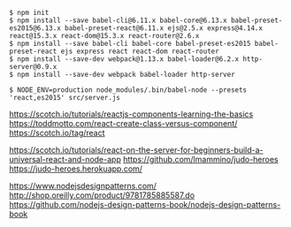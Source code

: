 ```
$ npm init
$ npm install --save babel-cli@6.11.x babel-core@6.13.x babel-preset-es2015@6.13.x babel-preset-react@6.11.x ejs@2.5.x express@4.14.x react@15.3.x react-dom@15.3.x react-router@2.6.x
$ npm install --save babel-cli babel-core babel-preset-es2015 babel-preset-react ejs express react react-dom react-router
$ npm install --save-dev webpack@1.13.x babel-loader@6.2.x http-server@0.9.x
$ npm install --save-dev webpack babel-loader http-server
```

```
$ NODE_ENV=production node_modules/.bin/babel-node --presets 'react,es2015' src/server.js
```

https://scotch.io/tutorials/reactjs-components-learning-the-basics
https://toddmotto.com/react-create-class-versus-component/
https://scotch.io/tag/react

https://scotch.io/tutorials/react-on-the-server-for-beginners-build-a-universal-react-and-node-app
https://github.com/lmammino/judo-heroes
https://judo-heroes.herokuapp.com/

https://www.nodejsdesignpatterns.com/
http://shop.oreilly.com/product/9781785885587.do
https://github.com/nodejs-design-patterns-book/nodejs-design-patterns-book
